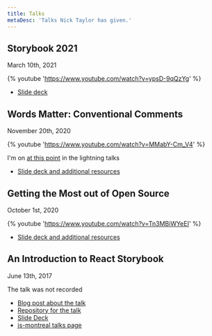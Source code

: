```yaml
---
title: Talks
metaDesc: 'Talks Nick Taylor has given.'
---
```


<h2>Storybook 2021</h2>

<time datetime="2021-03-10">March 10th, 2021</time>

{% youtube 'https://www.youtube.com/watch?v=ypsD-9qQzYg' %}

- [Slide deck](/storybook2021)

<h2 id="lightning2020">Words Matter: Conventional Comments</h2>

<time datetime="2020-11-20">November 20th, 2020</time>

{% youtube 'https://www.youtube.com/watch?v=MMabY-Cm_V4' %}

I'm on [at this point](https://www.youtube.com/watch?v=MMabY-Cm_V4&t=3010) in the lightning talks

- [Slide deck and additional resources](/lightning2020)

<h2 id="hacktoberfest2020">Getting the Most out of Open Source</h2>

<time datetime="2020-10-01">October 1st, 2020</time>

{% youtube 'https://www.youtube.com/watch?v=Tn3MBiWYeEI' %}

- [Slide deck and additional resources](https://www.digitalocean.com/community/tech_talks/getting-the-most-out-of-open-source)

<h2 id="introtostorybook">An Introduction to React Storybook</h2>

<time datetime="2017-06-15">June 13th, 2017</time>

The talk was not recorded

- [Blog post about the talk](/posts/my-talk-on-react-storybook-at-the-js-montreal-meetup-2598)
- [Repository for the talk](https://github.com/nickytonline/js-montreal-storybook-talk-2017-06-130)
- [Slide Deck](https://storybookslides.iamdeveloper.com/#/?_k=a89mml)
- [js-montreal talks page](https://js-montreal.org/archive.html)
